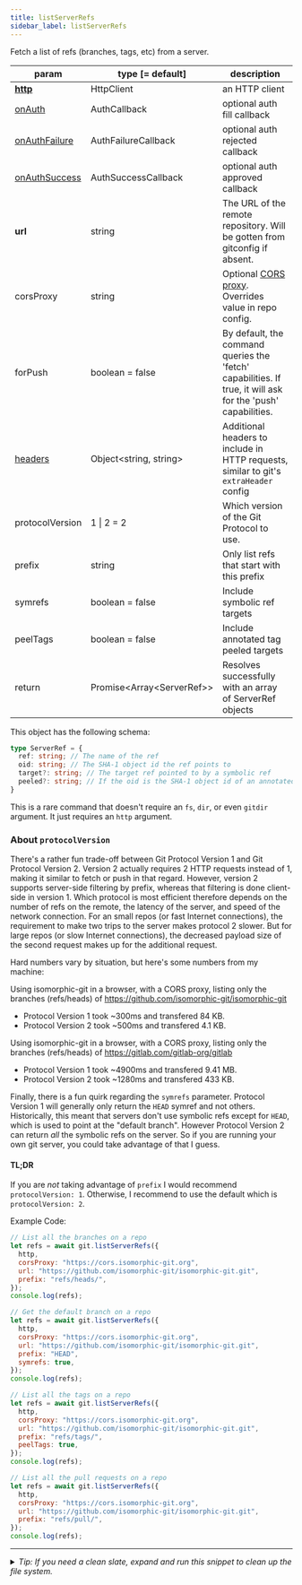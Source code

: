 ```yaml
---
title: listServerRefs
sidebar_label: listServerRefs
---
```


Fetch a list of refs (branches, tags, etc) from a server.

| param                            | type [= default]              | description                                                                                                 |
| -------------------------------- | ----------------------------- | ----------------------------------------------------------------------------------------------------------- |
| [**http**](./http)               | HttpClient                    | an HTTP client                                                                                              |
| [onAuth](./onAuth)               | AuthCallback                  | optional auth fill callback                                                                                 |
| [onAuthFailure](./onAuthFailure) | AuthFailureCallback           | optional auth rejected callback                                                                             |
| [onAuthSuccess](./onAuthSuccess) | AuthSuccessCallback           | optional auth approved callback                                                                             |
| **url**                          | string                        | The URL of the remote repository. Will be gotten from gitconfig if absent.                                  |
| corsProxy                        | string                        | Optional [CORS proxy](https://www.npmjs.com/%40isomorphic-git/cors-proxy). Overrides value in repo config.  |
| forPush                          | boolean = false               | By default, the command queries the 'fetch' capabilities. If true, it will ask for the 'push' capabilities. |
| [headers](./headers)             | Object\<string, string\>      | Additional headers to include in HTTP requests, similar to git's `extraHeader` config                       |
| protocolVersion                  | 1  &#124;  2 = 2              | Which version of the Git Protocol to use.                                                                   |
| prefix                           | string                        | Only list refs that start with this prefix                                                                  |
| symrefs                          | boolean = false               | Include symbolic ref targets                                                                                |
| peelTags                         | boolean = false               | Include annotated tag peeled targets                                                                        |
| return                           | Promise\<Array\<ServerRef\>\> | Resolves successfully with an array of ServerRef objects                                                    |

This object has the following schema:

```ts
type ServerRef = {
  ref: string; // The name of the ref
  oid: string; // The SHA-1 object id the ref points to
  target?: string; // The target ref pointed to by a symbolic ref
  peeled?: string; // If the oid is the SHA-1 object id of an annotated tag, this is the SHA-1 object id that the annotated tag points to
}
```

This is a rare command that doesn't require an `fs`, `dir`, or even `gitdir` argument.
It just requires an `http` argument.

### About `protocolVersion`

There's a rather fun trade-off between Git Protocol Version 1 and Git Protocol Version 2.
Version 2 actually requires 2 HTTP requests instead of 1, making it similar to fetch or push in that regard.
However, version 2 supports server-side filtering by prefix, whereas that filtering is done client-side in version 1.
Which protocol is most efficient therefore depends on the number of refs on the remote, the latency of the server, and speed of the network connection.
For an small repos (or fast Internet connections), the requirement to make two trips to the server makes protocol 2 slower.
But for large repos (or slow Internet connections), the decreased payload size of the second request makes up for the additional request.

Hard numbers vary by situation, but here's some numbers from my machine:

Using isomorphic-git in a browser, with a CORS proxy, listing only the branches (refs/heads) of https://github.com/isomorphic-git/isomorphic-git
- Protocol Version 1 took ~300ms and transfered 84 KB.
- Protocol Version 2 took ~500ms and transfered 4.1 KB.

Using isomorphic-git in a browser, with a CORS proxy, listing only the branches (refs/heads) of https://gitlab.com/gitlab-org/gitlab
- Protocol Version 1 took ~4900ms and transfered 9.41 MB.
- Protocol Version 2 took ~1280ms and transfered 433 KB.

Finally, there is a fun quirk regarding the `symrefs` parameter.
Protocol Version 1 will generally only return the `HEAD` symref and not others.
Historically, this meant that servers don't use symbolic refs except for `HEAD`, which is used to point at the "default branch".
However Protocol Version 2 can return *all* the symbolic refs on the server.
So if you are running your own git server, you could take advantage of that I guess.

#### TL;DR
If you are _not_ taking advantage of `prefix` I would recommend `protocolVersion: 1`.
Otherwise, I recommend to use the default which is `protocolVersion: 2`.

Example Code:

```js live
// List all the branches on a repo
let refs = await git.listServerRefs({
  http,
  corsProxy: "https://cors.isomorphic-git.org",
  url: "https://github.com/isomorphic-git/isomorphic-git.git",
  prefix: "refs/heads/",
});
console.log(refs);
```

```js live
// Get the default branch on a repo
let refs = await git.listServerRefs({
  http,
  corsProxy: "https://cors.isomorphic-git.org",
  url: "https://github.com/isomorphic-git/isomorphic-git.git",
  prefix: "HEAD",
  symrefs: true,
});
console.log(refs);
```

```js live
// List all the tags on a repo
let refs = await git.listServerRefs({
  http,
  corsProxy: "https://cors.isomorphic-git.org",
  url: "https://github.com/isomorphic-git/isomorphic-git.git",
  prefix: "refs/tags/",
  peelTags: true,
});
console.log(refs);
```

```js live
// List all the pull requests on a repo
let refs = await git.listServerRefs({
  http,
  corsProxy: "https://cors.isomorphic-git.org",
  url: "https://github.com/isomorphic-git/isomorphic-git.git",
  prefix: "refs/pull/",
});
console.log(refs);
```


---

<details>
<summary><i>Tip: If you need a clean slate, expand and run this snippet to clean up the file system.</i></summary>

```js live
window.fs = new LightningFS('fs', { wipe: true })
window.pfs = window.fs.promises
console.log('done')
```
</details>

<script>
(function rewriteEditLink() {
  const el = document.querySelector('a.edit-page-link.button');
  if (el) {
    el.href = 'https://github.com/isomorphic-git/isomorphic-git/edit/main/src/api/listServerRefs.js';
  }
})();
</script>